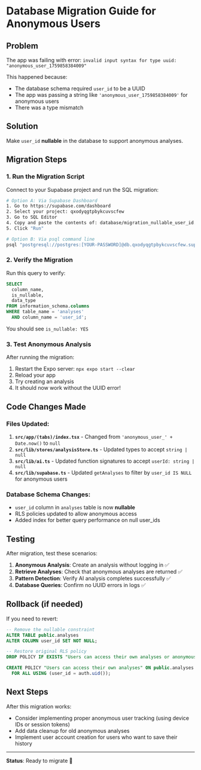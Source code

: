 # Database Migration Guide for Anonymous Users

## Problem
The app was failing with error: `invalid input syntax for type uuid: "anonymous_user_1759858384009"`

This happened because:
- The database schema required `user_id` to be a UUID
- The app was passing a string like `'anonymous_user_1759858384009'` for anonymous users
- There was a type mismatch

## Solution
Make `user_id` **nullable** in the database to support anonymous analyses.

## Migration Steps

### 1. Run the Migration Script

Connect to your Supabase project and run the SQL migration:

```bash
# Option A: Via Supabase Dashboard
1. Go to https://supabase.com/dashboard
2. Select your project: qxodyqgtpbykcuvscfew
3. Go to SQL Editor
4. Copy and paste the contents of: database/migration_nullable_user_id.sql
5. Click "Run"

# Option B: Via psql command line
psql "postgresql://postgres:[YOUR-PASSWORD]@db.qxodyqgtpbykcuvscfew.supabase.co:5432/postgres" -f database/migration_nullable_user_id.sql
```

### 2. Verify the Migration

Run this query to verify:

```sql
SELECT 
  column_name, 
  is_nullable, 
  data_type 
FROM information_schema.columns 
WHERE table_name = 'analyses' 
  AND column_name = 'user_id';
```

You should see `is_nullable: YES`

### 3. Test Anonymous Analysis

After running the migration:
1. Restart the Expo server: `npx expo start --clear`
2. Reload your app
3. Try creating an analysis
4. It should now work without the UUID error!

## Code Changes Made

### Files Updated:
1. **`src/app/(tabs)/index.tsx`** - Changed from `'anonymous_user_' + Date.now()` to `null`
2. **`src/lib/stores/analysisStore.ts`** - Updated types to accept `string | null`
3. **`src/lib/ai.ts`** - Updated function signatures to accept `userId: string | null`
4. **`src/lib/supabase.ts`** - Updated `getAnalyses` to filter by `user_id IS NULL` for anonymous users

### Database Schema Changes:
- `user_id` column in `analyses` table is now **nullable**
- RLS policies updated to allow anonymous access
- Added index for better query performance on null user_ids

## Testing

After migration, test these scenarios:

1. **Anonymous Analysis**: Create an analysis without logging in ✅
2. **Retrieve Analyses**: Check that anonymous analyses are returned ✅
3. **Pattern Detection**: Verify AI analysis completes successfully ✅
4. **Database Queries**: Confirm no UUID errors in logs ✅

## Rollback (if needed)

If you need to revert:

```sql
-- Remove the nullable constraint
ALTER TABLE public.analyses 
ALTER COLUMN user_id SET NOT NULL;

-- Restore original RLS policy
DROP POLICY IF EXISTS "Users can access their own analyses or anonymous analyses" ON public.analyses;

CREATE POLICY "Users can access their own analyses" ON public.analyses
  FOR ALL USING (user_id = auth.uid());
```

## Next Steps

After this migration works:
- Consider implementing proper anonymous user tracking (using device IDs or session tokens)
- Add data cleanup for old anonymous analyses
- Implement user account creation for users who want to save their history

---

**Status**: Ready to migrate 🚀

